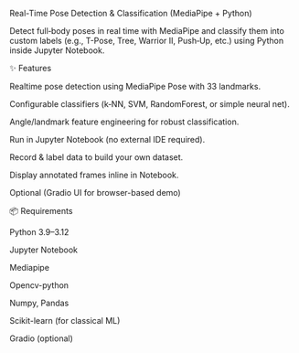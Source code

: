 Real-Time Pose Detection & Classification (MediaPipe + Python)

Detect full‑body poses in real time with MediaPipe and classify them into custom labels (e.g., T-Pose, Tree, Warrior II, Push‑Up, etc.) using Python inside Jupyter Notebook.

✨ Features

Realtime pose detection using MediaPipe Pose with 33 landmarks.

Configurable classifiers (k‑NN, SVM, RandomForest, or simple neural net).

Angle/landmark feature engineering for robust classification.

Run in Jupyter Notebook (no external IDE required).

Record & label data to build your own dataset.

Display annotated frames inline in Notebook.

Optional (Gradio UI for browser-based demo)

📦 Requirements

Python 3.9–3.12

Jupyter Notebook

Mediapipe

Opencv-python

Numpy, Pandas

Scikit-learn (for classical ML)

Gradio (optional)
